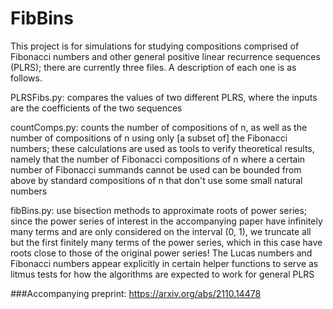 # FibBins
This project is for simulations for studying compositions comprised of Fibonacci numbers and other general positive linear recurrence sequences (PLRS); 
there are currently three files. A description of each one is as follows.

PLRSFibs.py: compares the values of two different PLRS, where the inputs are the coefficients of the two sequences

countComps.py: counts the number of compositions of n, as well as the number of compositions of n using only [a subset of] the Fibonacci numbers; 
these calculations are used as tools to verify theoretical results, namely that the number of Fibonacci compositions of n where a certain number
of Fibonacci summands cannot be used can be bounded from above by standard compositions of n that don't use some small natural numbers

fibBins.py: use bisection methods to approximate roots of power series; since the power series of interest in the accompanying paper have infinitely 
many terms and are only considered on the interval (0, 1), we truncate all but the first finitely many terms of the power series, which in this case
have roots close to those of the original power series! The Lucas numbers and Fibonacci numbers appear explicitly in certain helper functions to serve
as litmus tests for how the algorithms are expected to work for general PLRS

###Accompanying preprint: https://arxiv.org/abs/2110.14478
